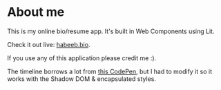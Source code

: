 # About me

This is my online bio/resume app. It's built in Web Components using Lit.

Check it out live: [habeeb.bio](https://habeeb.bio).

If you use any of this application please credit me :).

The timeline borrows a lot from [this CodePen](https://codepen.io/ygc/pen/AXzVya), but I had to modify it so it works with the Shadow DOM & encapsulated styles.
